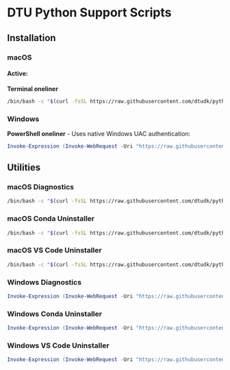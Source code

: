 # DTU Python Support Scripts
## Installation

### macOS

#### Active: 
**Terminal oneliner**  
```bash
/bin/bash -c "$(curl -fsSL https://raw.githubusercontent.com/dtudk/pythonsupport-scripts/main/MacOS/releases/dtu-python-installer-macos.sh)"
```

### Windows

**PowerShell oneliner** - Uses native Windows UAC authentication:
```powershell
Invoke-Expression (Invoke-WebRequest -Uri "https://raw.githubusercontent.com/dtudk/pythonsupport-scripts/main/Windows/install.ps1" -UseBasicParsing).Content
```

## Utilities

### macOS Diagnostics
```bash
/bin/bash -c "$(curl -fsSL https://raw.githubusercontent.com/dtudk/pythonsupport-scripts/main/MacOS/Components/Diagnostics/simple_report.sh)"
```

### macOS Conda Uninstaller
```bash
/bin/bash -c "$(curl -fsSL https://raw.githubusercontent.com/dtudk/pythonsupport-scripts/main/MacOS/Components/Core/uninstall_conda.sh)"
```

### macOS VS Code Uninstaller
```bash
/bin/bash -c "$(curl -fsSL https://raw.githubusercontent.com/dtudk/pythonsupport-scripts/main/MacOS/Components/VSC/uninstall_vscode.sh)"
```

### Windows Diagnostics
```powershell
Invoke-Expression (Invoke-WebRequest -Uri "https://raw.githubusercontent.com/philipnickel/pythonsupport-scripts/windows_report/Windows/Components/Diagnostics/generate_report.ps1" -UseBasicParsing).Content
```

### Windows Conda Uninstaller
```powershell
Invoke-Expression (Invoke-WebRequest -Uri "https://raw.githubusercontent.com/philipnickel/pythonsupport-scripts/windows_report/Windows/Components/Core/uninstall_conda.ps1" -UseBasicParsing).Content
```

### Windows VS Code Uninstaller
```powershell
Invoke-Expression (Invoke-WebRequest -Uri "https://raw.githubusercontent.com/philipnickel/pythonsupport-scripts/windows_report/Windows/Components/VSC/uninstall.ps1" -UseBasicParsing).Content
```